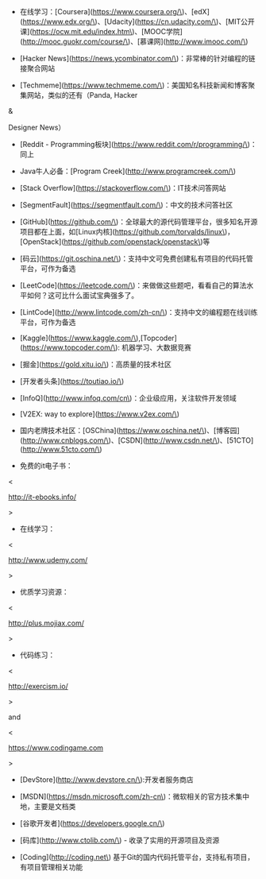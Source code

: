 

- 在线学习：\[Coursera\]\(https://www.coursera.org/\)、\[edX\]\(https://www.edx.org/\)、\[Udacity\]\(https://cn.udacity.com/\)、\[MIT公开课\]\(https://ocw.mit.edu/index.htm\)、\[MOOC学院\]\(http://mooc.guokr.com/course/\)、\[慕课网\]\(http://www.imooc.com/\)

- \[Hacker News\]\(https://news.ycombinator.com/\)：非常棒的针对编程的链接聚合网站

- \[Techmeme\]\(https://www.techmeme.com/\)：美国知名科技新闻和博客聚集网站，类似的还有（Panda, Hacker 

&

 Designer News）

- \[Reddit - Programming板块\]\(https://www.reddit.com/r/programming/\)：同上

- Java牛人必备：\[Program Creek\]\(http://www.programcreek.com/\)

- \[Stack Overflow\]\(https://stackoverflow.com/\)：IT技术问答网站

- \[SegmentFault\]\(https://segmentfault.com/\)：中文的技术问答社区

- \[GitHub\]\(https://github.com/\)：全球最大的源代码管理平台，很多知名开源项目都在上面，如\[Linux内核\]\(https://github.com/torvalds/linux\)，\[OpenStack\]\(https://github.com/openstack/openstack\)等

- \[码云\]\(https://git.oschina.net/\)：支持中文可免费创建私有项目的代码托管平台，可作为备选

- \[LeetCode\]\(https://leetcode.com/\)：来做做这些题吧，看看自己的算法水平如何？这可比什么面试宝典强多了。

- \[LintCode\]\(http://www.lintcode.com/zh-cn/\)：支持中文的编程题在线训练平台，可作为备选

- \[Kaggle\]\(https://www.kaggle.com/\),\[Topcoder\]\(https://www.topcoder.com/\): 机器学习、大数据竞赛

- \[掘金\]\(https://gold.xitu.io/\)：高质量的技术社区

- \[开发者头条\]\(https://toutiao.io/\)

- \[InfoQ\]\(http://www.infoq.com/cn\)：企业级应用，关注软件开发领域

- \[V2EX: way to explore\]\(https://www.v2ex.com/\)

- 国内老牌技术社区：\[OSChina\]\(https://www.oschina.net/\)、\[博客园\]\(http://www.cnblogs.com/\)、\[CSDN\]\(http://www.csdn.net/\)、\[51CTO\]\(http://www.51cto.com/\)

- 免费的it电子书：

&lt;

http://it-ebooks.info/

&gt;



- 在线学习：

&lt;

http://www.udemy.com/

&gt;



- 优质学习资源：

&lt;

http://plus.mojiax.com/

&gt;



- 代码练习：

&lt;

http://exercism.io/

&gt;

   and  

&lt;

https://www.codingame.com

&gt;



- \[DevStore\]\(http://www.devstore.cn/\):开发者服务商店

- \[MSDN\]\(https://msdn.microsoft.com/zh-cn\)：微软相关的官方技术集中地，主要是文档类

- \[谷歌开发者\]\(https://developers.google.cn/\)

- \[码库\]\(http://www.ctolib.com/\) - 收录了实用的开源项目及资源

- \[Coding\]\(http://coding.net\) 基于Git的国内代码托管平台，支持私有项目，有项目管理相关功能



  


